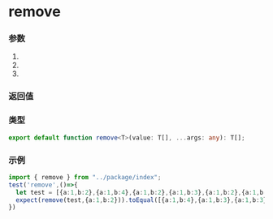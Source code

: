 # remove

### 参数 

1. 

2. 

3. 

### 返回值 


### 类型 

``` ts 
export default function remove<T>(value: T[], ...args: any): T[];
``` 

### 示例 

``` ts
import { remove } from "../package/index";
test('remove',()=>{
  let test = [{a:1,b:2},{a:1,b:4},{a:1,b:2},{a:1,b:3},{a:1,b:2},{a:1,b:3}]
  expect(remove(test,{a:1,b:2})).toEqual([{a:1,b:4},{a:1,b:3},{a:1,b:3}])
})
``` 

